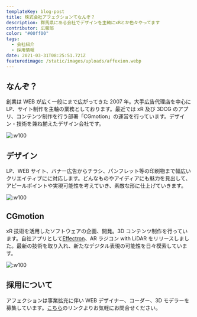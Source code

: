 ```yaml
---
templateKey: blog-post
title: 株式会社アフェクションてなんぞ？
description: 群馬県にある会社でデザインを主軸にxRとか色々やってます
contributor: 広報部
color: "#00ff00"
tags:
  - 会社紹介
  - 採用情報
date: 2021-03-31T08:25:51.721Z
featuredimage: /static/images/uploads/affexion.webp
---
```


## なんぞ？

創業は WEB が広く一般にまで広がってきた 2007 年。大手広告代理店を中心に LP、サイト制作を主軸の業務としております。最近では xR 及び 3DCG のアプリ、コンテンツ制作を行う部署「CGmotion」の運営を行っています。デザイン・技術を兼ね揃えたデザイン会社です。

![:w100](/images/uploads/affexion.webp)

## デザイン

LP、WEB サイト、バナー広告からチラシ、パンフレット等の印刷物まで幅広いクリエイティブにに対応します。どんなものやアイディアにも魅力を見出して、アピールポイントや実現可能性を考えていき、素敵な形に仕上げていきます。

![:w100](/images/uploads/201203_affexion_lp_51.png)

## CGmotion

xR 技術を活用したソフトウェアの企画、開発。3D コンテンツ制作を行っています。自社アプリとして[Effectron](https://apps.apple.com/jp/app/effectron/id1526438768)、AR ラジコン with LiDAR をリリースしました。最新の技術を取り入れ、新たなデジタル表現の可能性を日々模索しています。

![:w100](/images/uploads/press_iphone.png)

## 採用について

アフェクションは事業拡充に伴い WEB デザイナー、コーダー、3D モデラーを募集しています。[こちら](https://affexion-blog.netlify.app/%E6%8E%A1%E7%94%A8%E6%83%85%E5%A0%B1-web%E3%83%87%E3%82%B6%E3%82%A4%E3%83%8A%E3%83%BC-%E3%82%B3%E3%83%BC%E3%83%80%E3%83%BC-3d%E3%83%A2%E3%83%87%E3%83%A9%E3%83%BC%E3%81%AE%E5%8B%9F%E9%9B%86%E3%81%AB%E3%81%A4%E3%81%84%E3%81%A6--wed-mar-31-2021-17-01-00-gmt-0900-%E6%97%A5%E6%9C%AC%E6%A8%99%E6%BA%96%E6%99%82/)のリンクよりお気軽にお問合せください。
